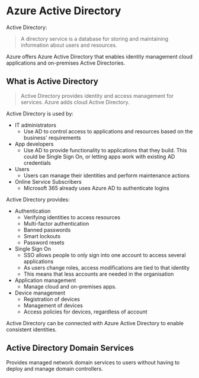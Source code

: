 
# Azure Active Directory
Active Directory:
>A directory service is a database for storing and maintaining information about users and resources.

Azure offers Azure Active Directory that enables identity management cloud applications and on-premises
Active Directories.

## What is Active Directory

>Active Directory provides identity and access management for services. Azure adds cloud Active Directory.

Active Directory is used by:
- IT administrators
    - Use AD to control access to applications and resources based on the business' requirements
- App developers
    - Use AD to provide functionality to applications that they build. This could be Single Sign On,
      or letting apps work with existing AD credentials
- Users
    - Users can manage their identities and perform maintenance actions
- Online Service Subscribers
    - Microsoft 365 already uses Azure AD to authenticate logins

Active Directory provides:
- Authentication
    - Verifying identities to access resources
    - Multi-factor authentication
    - Banned passwords
    - Smart lockouts
    - Password resets
- Single Sign On
    - SSO allows people to only sign into one account to access several applications
    - As users change roles, access modifications are tied to that identity
    - This means that less accounts are needed in the organisation
- Application management
    - Manage cloud and on-premises apps.
- Device management
    - Registration of devices
    - Management of devices
    - Access policies for devices, regardless of account

Active Directory can be connected with Azure Active Directory to enable consistent identities.

## Active Directory Domain Services

Provides managed network domain services to users without having to deploy and manage domain
controllers.

